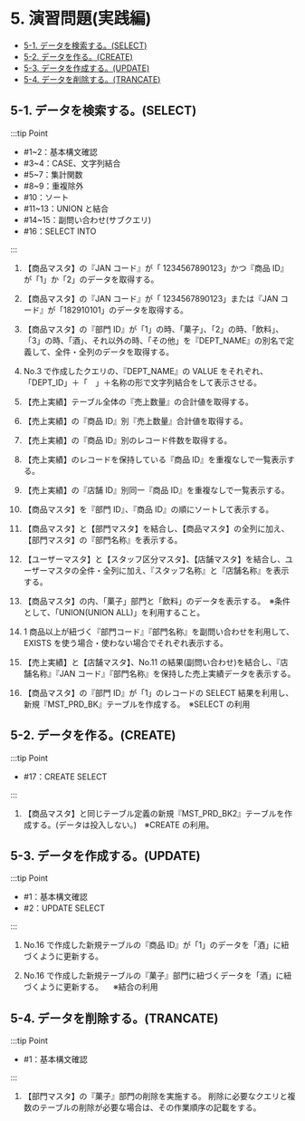 # 5. 演習問題(実践編)

- [5-1. データを検索する。(SELECT)](#5-1-データを検索するselect)
- [5-2. データを作る。(CREATE)](#5-2-データを作るcreate)
- [5-3. データを作成する。(UPDATE)](#5-3-データを作成するupdate)
- [5-4. データを削除する。(TRANCATE)](#5-4-データを削除するtrancate)

## 5-1. データを検索する。(SELECT)

:::tip Point

- #1~2：基本構文確認
- #3~4：CASE、文字列結合
- #5~7：集計関数
- #8~9：重複除外
- #10：ソート
- #11~13：UNION と結合
- #14~15：副問い合わせ(サブクエリ)
- #16：SELECT INTO

:::

1. 【商品マスタ】の『JAN コード』が「 1234567890123」かつ『商品 ID』が「1」か「2」のデータを取得する。

1. 【商品マスタ】の『JAN コード』が「 1234567890123」または『JAN コード』が「182910101」のデータを取得する。

1. 【商品マスタ】の『部門 ID』が「1」の時、「菓子」、「2」の時、「飲料」、「3」の時、「酒」、それ以外の時、「その他」を『DEPT_NAME』の別名で定義して、全件・全列のデータを取得する。

1. No.3 で作成したクエリの、『DEPT_NAME』の VALUE をそれぞれ、「DEPT_ID」＋「　」＋名称の形で文字列結合をして表示させる。

1. 【売上実績】テーブル全体の『売上数量』の合計値を取得する。

1. 【売上実績】の『商品 ID』別『売上数量』合計値を取得する。

1. 【売上実績】の『商品 ID』別のレコード件数を取得する。

1. 【売上実績】のレコードを保持している『商品 ID』を重複なしで一覧表示する。

1. 【売上実績】の『店舗 ID』別同一『商品 ID』を重複なしで一覧表示する。

1. 【商品マスタ】を『部門 ID』、『商品 ID』の順にソートして表示する。

1. 【商品マスタ】と【部門マスタ】を結合し、【商品マスタ】の全列に加え、【部門マスタ】の『部門名称』を表示する。

1. 【ユーザーマスタ】と【スタッフ区分マスタ】、【店舗マスタ】を結合し、ユーザーマスタの全件・全列に加え、『スタッフ名称』と『店舗名称』を表示する。

1. 【商品マスタ】の内、「菓子」部門と「飲料」のデータを表示する。　※条件として、「UNION(UNION ALL)」を利用すること。

1. 1 商品以上が紐づく『部門コード』『部門名称』を副問い合わせを利用して、EXISTS を使う場合・使わない場合でそれぞれ表示する。

1. 【売上実績】と【店舗マスタ】、No.11 の結果(副問い合わせ)を結合し、『店舗名称』『JAN コード』『部門名称』を保持した売上実績データを表示する。

1. 【商品マスタ】の『部門 ID』が「1」のレコードの SELECT 結果を利用し、新規『MST_PRD_BK』テーブルを作成する。　※SELECT の利用

## 5-2. データを作る。(CREATE)

:::tip Point

- #17：CREATE SELECT

:::

1. 【商品マスタ】と同じテーブル定義の新規『MST_PRD_BK2』テーブルを作成する。(データは投入しない。)　※CREATE の利用。

## 5-3. データを作成する。(UPDATE)

:::tip Point

- #1：基本構文確認
- #2：UPDATE SELECT

:::

1. No.16 で作成した新規テーブルの『商品 ID』が「1」のデータを「酒」に紐づくように更新する。

1. No.16 で作成した新規テーブルの『菓子』部門に紐づくデータを「酒」に紐づくように更新する。 　※結合の利用

## 5-4. データを削除する。(TRANCATE)

:::tip Point

- #1：基本構文確認

:::

1. 【部門マスタ】の『菓子』部門の削除を実施する。
   削除に必要なクエリと複数のテーブルの削除が必要な場合は、その作業順序の記載をする。
